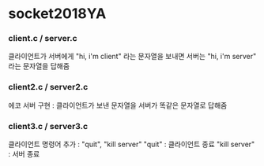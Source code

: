 # socket2018YA
### client.c / server.c
클라이언트가 서버에게 "hi, i'm client" 라는 문자열을 보내면 서버는 "hi, i'm server" 라는 문자열을 답해줌

### client2.c / server2.c
에코 서버 구현 : 클라이언트가 보낸 문자열을 서버가 똑같은 문자열로 답해줌

### client3.c / server3.c
클라이언트 명령어 추가 : "quit", "kill server"
"quit" : 클라이언트 종료
"kill server" : 서버 종료
